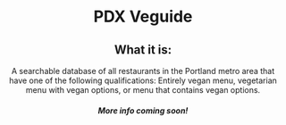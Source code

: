 <h1 align="center">
  <br>
  PDX Veguide
  <br>
</h1>

<div align="center">

## What it is:

A searchable database of all restaurants in the Portland metro area that have one of the following qualifications: Entirely vegan menu, vegetarian menu with vegan options, or menu that contains vegan options.

##### More info coming soon!
